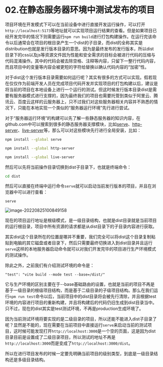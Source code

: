 # 02.在静态服务器环境中测试发布的项目

项目环境在开发模式下可以在当前设备中进行直接开发运行操作，可以打开`http://localhost:5173`等地址就可以实现项目运行结果的查看。但是如果项目已经开发完毕的情况下则需要运行`npm run build`进行打包构建操作。在运行完该命令以后通常会在项目的根目录产生一个dist的子目录，而dist的全称其实是distribution也就是发行版本目录的意思。因为是最终发布的发行版本，所以dist目录下的css以及js等资源文件因为性能和安全需求的目标会被进行代码的压缩与代码混淆操作。其中的代码会被去除空格、注释等内容，只留下一整行代码内容，而且项目中的变量等内容会被更短的字符给替换以确认代码内容的“加密”性。

对于dist这个发行版本目录需要如何运行呢？其实有很多的方式可以实现。假若现在仅仅作为前端开发人员在完成项目代码开发并实现项目的打包构建以后，建议是将当前的项目在本地设备上进行一个运行的测试。但这时候发行版本目录dist是需要有服务器模式进行支撑的，因为最终我们的项目也需要托管到类似于阿里云、腾讯云、百度云这样的云服务器上，只不过我们对这些服务器相关内容并不熟悉的情况下，只能在本地实现一个类似的“服务器运行环境”先行进行尝试。

对于“服务器运行环境”的构建可以先了解一些静态服务器的知识内容，在github.com中可以搜索到很多的静态服务器支撑模块，比如[serve](https://github.com/vercel/serve)、[http-server](https://github.com/http-party/http-server)、[live-server](https://github.com/tapio/live-server)等，那么可以对这些模块先行进行全局安装，比如：

```bash
npm install --global serve
```

```bash
npm install --global http-server
```

```bash
npm install --global live-server
```

然后可以先将当前操作目录切换到dist子目录下，也就是终端命令：

```bash
cd dist
```

然后可以直接在终端中运行命令`serve`就可以启动当前发行版本的项目，并且在浏览器中可以进行查看：

```
serve
```

![image-20220825100849158](http://qn.chinavanes.com/qiniu_picGo/image-20220825100849158.png)

现在的项目运行地址是根级模式，是一级目录结构，也就是dist目录就是当前项目的运行根目录，项目中所有资源的请求都是从dist目录下的子目录内容进行获取。

其实dist这个目录所在的位置是哪并不重要，我们完全可以将dist这个目录复制粘贴到电脑的其它磁盘或者目录下，然后只需要最终切换进入到dist目录并且运行`serve`这样的本地服务器启动命令就可以对我们开发完毕的项目进行生产环境模式的测试操作。

除此之外，之前我们有介绍测试环境的命令是：

```
"test": "vite build --mode test --base=/dist/"
```

它与生产环境的区别主要在于--base基础路由的设置，也就是当前的项目不再是基于一级目录的根级项目结构，而是基于二级目录的子级项目结构。那么在我们运行`npm run test`命令以后，当前项目中的dist目录将会被先行清除，并且根据test环境的内容进行项目的重新构建，并且将构建后的代码仍旧生成到dist目录当中。只不过，现在的dist其实是test测试环境，不再是production生成环境了。

因为当前测试环境将要实现的是二级目录的项目，所以还能不能进入dist子目录了呢？显然是不能的，现在需要在当前项目中直接运行`serve`来启动当前的测试项目，这时候可能发现打开`http://localhost:3000`是一个空的页面，这是因为dist目录目前是设置成了二级目录项目，所以测试的地址不再是`http://localhost:3000`而是变成了`http://localhost:3000/dist`。

所以在进行项目发布的时候一定要先明确当前项目的级别类型，到底是一级目录结构还是多级目录结构。
